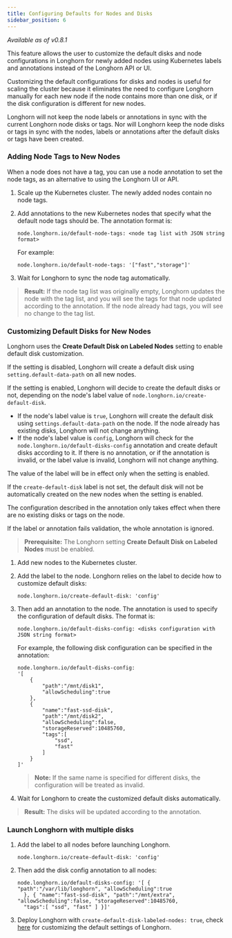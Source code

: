 ```yaml
---
title: Configuring Defaults for Nodes and Disks
sidebar_position: 6
---
```


_Available as of v0.8.1_

This feature allows the user to customize the default disks and node configurations in Longhorn for newly added nodes using Kubernetes labels and annotations instead of the Longhorn API or UI.

Customizing the default configurations for disks and nodes is useful for scaling the cluster because it eliminates the need to configure Longhorn manually for each new node if the node contains more than one disk, or if the disk configuration is different for new nodes.

Longhorn will not keep the node labels or annotations in sync with the current Longhorn node disks or tags. Nor will Longhorn keep the node disks or tags in sync with the nodes, labels or annotations after the default disks or tags have been created.

### Adding Node Tags to New Nodes

When a node does not have a tag, you can use a node annotation to set the node tags, as an alternative to using the Longhorn UI or API.

1. Scale up the Kubernetes cluster. The newly added nodes contain no node tags.
2. Add annotations to the new Kubernetes nodes that specify what the default node tags should be. The annotation format is:

    ```
    node.longhorn.io/default-node-tags: <node tag list with JSON string format>
    ```
    For example:

    ```
    node.longhorn.io/default-node-tags: '["fast","storage"]'
    ``` 
3. Wait for Longhorn to sync the node tag automatically.

> **Result:** If the node tag list was originally empty, Longhorn updates the node with the tag list, and you will see the tags for that node updated according to the annotation. If the node already had tags, you will see no change to the tag list.
### Customizing Default Disks for New Nodes

Longhorn uses the **Create Default Disk on Labeled Nodes** setting to enable default disk customization.

If the setting is disabled, Longhorn will create a default disk using `setting.default-data-path` on all new nodes.

If the setting is enabled, Longhorn will decide to create the default disks or not, depending on the node's label value of `node.longhorn.io/create-default-disk`.

- If the node's label value is `true`, Longhorn will create the default disk using `settings.default-data-path` on the node. If the node already has existing disks, Longhorn will not change anything.
- If the node's label value is `config`, Longhorn will check for the `node.longhorn.io/default-disks-config` annotation and create default disks according to it. If there is no annotation, or if the annotation is invalid, or the label value is invalid, Longhorn will not change anything.

The value of the label will be in effect only when the setting is enabled.

If the `create-default-disk` label is not set, the default disk will not be automatically created on the new nodes when the setting is enabled.

The configuration described in the annotation only takes effect when there are no existing disks or tags on the node.

If the label or annotation fails validation, the whole annotation is ignored. 

> **Prerequisite:** The Longhorn setting **Create Default Disk on Labeled Nodes** must be enabled.
1. Add new nodes to the Kubernetes cluster.
2. Add the label to the node. Longhorn relies on the label to decide how to customize default disks:

    ```
    node.longhorn.io/create-default-disk: 'config'
    ```

3. Then add an annotation to the node. The annotation is used to specify the configuration of default disks. The format is:

    ```
    node.longhorn.io/default-disks-config: <disks configuration with JSON string format>
    ```

    For example, the following disk configuration can be specified in the annotation:

    ```
    node.longhorn.io/default-disks-config: 
    '[
        { 
            "path":"/mnt/disk1",
            "allowScheduling":true
        },
        {   
            "name":"fast-ssd-disk", 
            "path":"/mnt/disk2",
            "allowScheduling":false,
            "storageReserved":10485760,
            "tags":[
                "ssd",
                "fast"
            ]
        }
    ]'
    ```

    > **Note:** If the same name is specified for different disks, the configuration will be treated as invalid.
    
4. Wait for Longhorn to create the customized default disks automatically.

> **Result:** The disks will be updated according to the annotation.

### Launch Longhorn with multiple disks
1. Add the label to all nodes before launching Longhorn. 

    ```
    node.longhorn.io/create-default-disk: 'config'
    ```

2. Then add the disk config annotation to all nodes:

    ```
    node.longhorn.io/default-disks-config: '[ { "path":"/var/lib/longhorn", "allowScheduling":true
      }, { "name":"fast-ssd-disk", "path":"/mnt/extra", "allowScheduling":false, "storageReserved":10485760,
      "tags":[ "ssd", "fast" ] }]'
    ```
3. Deploy Longhorn with `create-default-disk-labeled-nodes: true`, check [here](./deploy/customizing-default-settings) for customizing the default settings of Longhorn.
